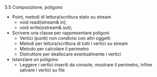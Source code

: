 5.5 Composizione, poligono

* Point, metodi di lettura/scrittura stato su stream
  * void read(istream& in);
  * void write(ostream& out);
* Scrivere una classe per rappresentare poligoni
  * Vertici (punti) non condivisi con altri oggetti
  * Metodi per lettura/scrittura di tutti i vertici su stream
  * Metodo per calcolare il perimetro
  * Distruttore per deallocare eventualmente i vertici
* Istanziare un poligono
  * Leggere i vertici inseriti da console, mostrare il perimetro, infine salvare i vertici su file
